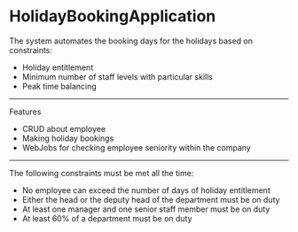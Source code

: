 # HolidayBookingApplication

The system automates the booking days for the holidays based on constraints:
  * Holiday entitlement
  * Minimum number of staff levels with particular skills
  * Peak time balancing

<hr/>

Features
  * CRUD about employee
  * Making holiday bookings
  * WebJobs for checking employee seniority within the company

<hr/>

The following constraints must be met all the time:
  * No employee can exceed the number of days of holiday entitlement
  * Either the head or the deputy head of the department must be on duty
  * At least one manager and one senior staff member must be on duty
  * At least 60% of a department must be on duty
